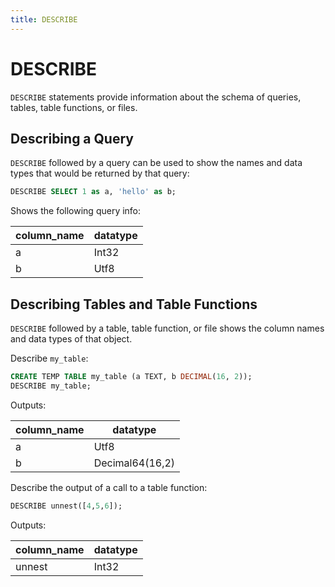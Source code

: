 ```yaml
---
title: DESCRIBE
---
```


# DESCRIBE

`DESCRIBE` statements provide information about the schema of queries, tables,
table functions, or files.

## Describing a Query

`DESCRIBE` followed by a query can be used to show the names and data types that
would be returned by that query:

```sql
DESCRIBE SELECT 1 as a, 'hello' as b;
```

Shows the following query info:

| column_name | datatype |
|-------------|----------|
| a           | Int32    |
| b           | Utf8     |

## Describing Tables and Table Functions

`DESCRIBE` followed by a table, table function, or file shows the column names
and data types of that object.

Describe `my_table`:

```sql
CREATE TEMP TABLE my_table (a TEXT, b DECIMAL(16, 2));
DESCRIBE my_table;
```

Outputs:

| column_name | datatype        |
|-------------|-----------------|
| a           | Utf8            |
| b           | Decimal64(16,2) |

Describe the output of a call to a table function:

```sql
DESCRIBE unnest([4,5,6]);
```

Outputs:

| column_name | datatype |
|-------------|----------|
| unnest      | Int32    |


<!-- TODO: Add in describe parquet/csv when that works again -->

